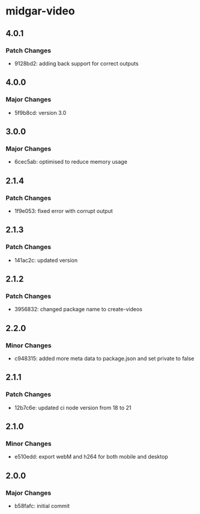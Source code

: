 # midgar-video

## 4.0.1

### Patch Changes

- 9128bd2: adding back support for correct outputs

## 4.0.0

### Major Changes

- 5f9b8cd: version 3.0

## 3.0.0

### Major Changes

- 6cec5ab: optimised to reduce memory usage

## 2.1.4

### Patch Changes

- 1f9e053: fixed error with corrupt output

## 2.1.3

### Patch Changes

- 141ac2c: updated version

## 2.1.2

### Patch Changes

- 3956832: changed package name to create-videos

## 2.2.0

### Minor Changes

- c948315: added more meta data to package.json and set private to false

## 2.1.1

### Patch Changes

- 12b7c6e: updated ci node version from 18 to 21

## 2.1.0

### Minor Changes

- e510edd: export webM and h264 for both mobile and desktop

## 2.0.0

### Major Changes

- b58fafc: initial commit
